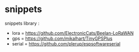 # snippets
snippets
library : 
- lora = https://github.com/ElectronicCats/Beelan-LoRaWAN
- gps = https://github.com/mikalhart/TinyGPSPlus
- serial = https://github.com/plerup/espsoftwareserial
